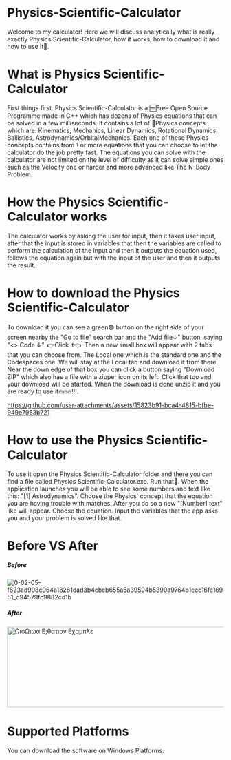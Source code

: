 # Physics-Scientific-Calculator
 Welcome to my calculator!
Here we will discuss analytically what is really exactly Physics Scientific-Calculator, how it works, how to download it and how to use it🤔.
# What is Physics Scientific-Calculator
 First things first.
Physics Scientific-Calculator is a 🆓Free Open Source Programme made in C++ which has dozens of Physics equations that can be solved in a few milliseconds. It contains a lot of 🔭Physics concepts which are: 
Kinematics, Mechanics, Linear Dynamics, Rotational Dynamics, Ballistics, Astrodynamics/OrbitalMechanics. Each one of these Physics concepts contains from 1 or more equations that you can choose to let the calculator do the job pretty fast. The equations you can solve with the calculator are not limited on the level of difficulty as it can solve simple ones such as the Velocity one or harder and more advanced like The N-Body Problem.
# How the Physics Scientific-Calculator works
 The calculator works by asking the user for input, then it takes user input, after that the input is stored in variables that then the variables are called to perform the calculation of the input and then it outputs the equation used, follows the equation again but with the input of the user and then it outputs the result.
# How to download the Physics Scientific-Calculator
 To download it you can see a green🟢 button on the right side of your screen nearby the "Go to file" search bar and the "Add file↓" button, saying "<> Code ↓". 👉Click it👈. Then a new small box will appear with 2 tabs that you can choose from. The Local one which is the standard one and the Codespaces one.
 We will stay at the Local tab and download it from there. Near the down edge of that box you can click a button saying "Download ZIP" which also has a file with a zipper icon on its left. Click that too and your download will be started. When the download is done unzip it and you are ready to use it🔥🔥🔥!!!.


https://github.com/user-attachments/assets/15823b91-bca4-4815-bfbe-949e7953b721


# How to use the Physics Scientific-Calculator
 To use it open the Physics Scientific-Calculator folder and there you can find a file called Physics Scientific-Calculator.exe. Run that🚀. When the application launches you will be able to see some numbers and text like this: "[1] Astrodynamics". Choose the Physics' concept that the equation you are having trouble with matches. After you do so a new "[Number] text" like will appear. Choose the equation. Input the variables that the app asks you and your problem is solved like that.
# Before VS After
##### Before
![0-02-05-f623ad998c964a18261dad3b4cbcb655a5a39594b5390a9764b1ecc16fe16951_d94579fc9882cd1b](https://github.com/user-attachments/assets/7b3888ed-9686-42d3-8ba4-173a31ebcb82)
##### After
<img width="640" height="187" alt="ΩισΩιωα Ε;θατιον Εχαμπλε" src="https://github.com/user-attachments/assets/dca382ba-8cfb-40f4-83e5-53c7a63af89a" />

# Supported Platforms
 You can download the software on Windows Platforms.

